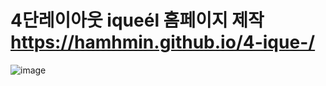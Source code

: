 # 4단레이아웃 iqueél 홈페이지 제작 https://hamhmin.github.io/4-ique-/
![image](https://user-images.githubusercontent.com/49775311/172753594-2b231491-45ea-4548-99b4-949fabf52505.JPG)
